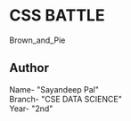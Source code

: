 # CSS BATTLE
Brown_and_Pie
## Author
Name- "Sayandeep Pal" <br>
Branch- "CSE DATA SCIENCE" <br>
Year- "2nd" 
